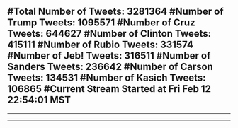 #Total Number of Tweets: 3281364 
#Number of Trump Tweets: 1095571
#Number of Cruz Tweets: 644627
#Number of Clinton Tweets: 415111
#Number of Rubio Tweets: 331574
#Number of Jeb! Tweets: 316511
#Number of Sanders Tweets: 236642
#Number of Carson Tweets: 134531
#Number of Kasich Tweets: 106865
#Current Stream Started at Fri Feb 12 22:54:01 MST
---
---
---
